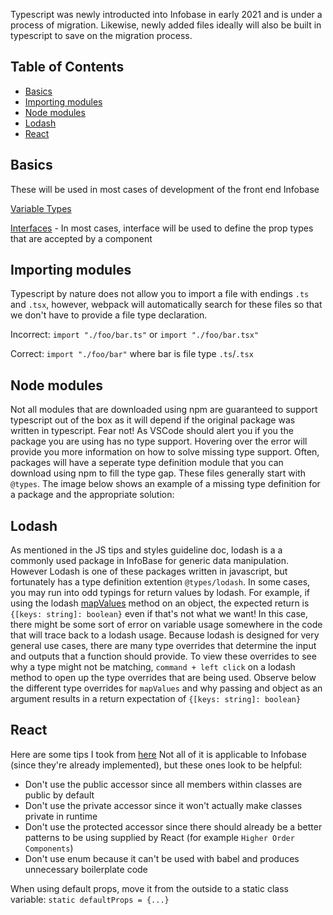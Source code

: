 Typescript was newly introducted into Infobase in early 2021 and is under a process of migration. Likewise, newly added files ideally will also be built in typescript to save on the migration process.

## Table of Contents
- [Basics](#basics)
- [Importing modules](#importing-modules)
- [Node modules](#node-modules)
- [Lodash](#lodash)
- [React](#react)

## Basics
These will be used in most cases of development of the front end Infobase

[Variable Types](https://www.typescriptlang.org/docs/handbook/basic-types.html)

[Interfaces](https://www.typescriptlang.org/docs/handbook/2/everyday-types.html#differences-between-type-aliases-and-interfaces) - In most cases, interface will be used to define the prop types that are accepted by a component

## Importing modules
Typescript by nature does not allow you to import a file with endings `.ts` and `.tsx`, however, webpack will automatically search for these files so that we don't have to provide a file type declaration.

Incorrect: `import "./foo/bar.ts"` or `import "./foo/bar.tsx"`

Correct: `import "./foo/bar"` where bar is file type `.ts`/`.tsx`

## Node modules
Not all modules that are downloaded using npm are guaranteed to support typescript out of the box as it will depend if the original package was written in typescript. Fear not! As VSCode should alert you if you the package you are using has no type support. Hovering over the error will provide you more information on how to solve missing type support. Often, packages will have a seperate type definition module that you can download using npm to fill the type gap. These files generally start with `@types`. The image below shows an example of a missing type definition for a package and the appropriate solution:

## Lodash
As mentioned in the JS tips and styles guideline doc, lodash is a a commonly used package in InfoBase for generic data manipulation. However Lodash is one of these packages written in javascript, but fortunately has a type definition extention `@types/lodash`.
In some cases, you may run into odd typings for return values by lodash.
For example, if using the lodash [mapValues](https://lodash.com/docs/4.17.15#mapValues) method on an object, the expected return is `{[keys: string]: boolean}` even if that's not what we want! In this case, there might be some sort of error on variable usage somewhere in the code that will trace back to a lodash usage.
Because lodash is designed for very general use cases, there are many type overrides that determine the input and outputs that a function should provide.
To view these overrides to see why a type might not be matching, `command + left click` on a lodash method to open up the type overrides that are being used.
Observe below the different type overrides for `mapValues` and why passing and object as an argument results in a return expectation of `{[keys: string]: boolean}`

## React
Here are some tips I took from [here](https://medium.com/@martin_hotell/10-typescript-pro-tips-patterns-with-or-without-react-5799488d6680)
Not all of it is applicable to Infobase (since they're already implemented), but these ones look to be helpful:
- Don't use the public accessor since all members within classes are public by default
- Don't use the private accessor since it won't actually make classes private in runtime
- Don't use the protected accessor since there should already be a better patterns to be using supplied by React (for example `Higher Order Components`)
- Don't use enum because it can't be used with babel and produces unnecessary boilerplate code

When using default props, move it from the outside to a static class variable: `static defaultProps = {...}`